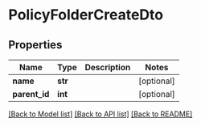 # PolicyFolderCreateDto

## Properties
Name | Type | Description | Notes
------------ | ------------- | ------------- | -------------
**name** | **str** |  | [optional] 
**parent_id** | **int** |  | [optional] 

[[Back to Model list]](../README.md#documentation-for-models) [[Back to API list]](../README.md#documentation-for-api-endpoints) [[Back to README]](../README.md)

